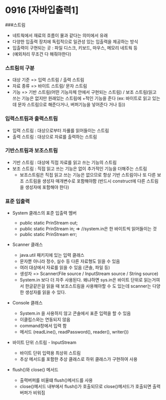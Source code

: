 # 0916 [자바입출력1]


###스트림
- 네트웍에서 재료의 흐름이 물과 같다는 의미에서 유래
- 다양한 입출력 장치에 독립적으로 일관성 있는 입출력을 제공하는 방식
- 입출력이 구현되는 곳 : 파일 디스크, 키보드, 마우스, 메모리 네트웍 등
- (예외처리 무조건 다 해줘야한다)

### 스트림의 구분
- 대상 기준 => 입력 스트림 / 출력 스트림
- 자료 종류 => 바이트 스트림/ 문자 스트림
- 기능 => 기반 스트림(어떤 기능자체 안에서 구현되는 스트림) / 보조 스트림(읽고 쓰는 기능은 없지만 원래있는 스트림에 +적인 기능을 준다 (ex: 바이트로 읽고 있는데 문자 스트림으로 해준다거나, 버퍼기능을 넣어준다 거나 등))

### 입력스트림과 출력스트림
- 입력 스트림 : 대상으로부터 자룔를 읽어들이는 스트림
- 출력 스트림 : 대상으로 자료를 출력하는 스트림

### 기반스트림과 보조스트림
- 기반 스트림 : 대상에 직접 자료를 읽고 쓰는 기능의 스트림
- 보조 스트림 : 직접 읽고 쓰는 기능은 없이 추가적인 기능을 더해주는 스트림
  - 보조스트림은 직접 읽고 쓰는 기능은 없으므로 항상 기반 스트림이나 또 다른 보조 스트림을 생성자 매개변수로 포함해야함 (반드시 construct에 다른 스트림을 생성자에 포함해야 한다)

### 표준 입출력
- System 클래스의 표준 입출력 멤버
  - public static PrinStream out;
  - public static PrinStream in; => //system.in은 한 바이트씩 읽어들이는 것
  - public static PrinStream err;

- Scanner 클래스
  - java.util 패키지에 있는 입력 클래스
  - 문자뿐 아니라 정수, 실수 등 다른 자료형도 읽을 수 있음
  - 여러 대상에서 자료를 읽을 수 있음 (콘솔, 파일 등)
  - 생성자 => Scanner(File source / InputStream source / String source)
  - System.in 보다 더 자주 사용된다. 왜냐하면 sys.in은 바이트 단위로 읽는거여서 한글같은걸 읽을 때 보조스트림을 사용해야할 수 도 있는데 scanner는 다양한 생성자를 읽을 수 있다. 
  
- Console 클래스
  - System.in 을 사용하지 않고 콘솔에서 표준 입력을 할 수 있음
  - 이클립스와는 연동되지 않음
  - command창에서 입력 함
  - 메서드 (readLine(), readPassword(), reader(), writer())

- 바이트 단위 스트림 - InputStream
  - 바이트 단위 입력용 최상위 스트림
  - 추상 메서드를 포함한 추상 클래스로 하위 클래스가 구현하여 사용

- flush()와 close() 메서드
  - 출력버퍼를 비울떄 flush()메서드를 사용
  - close()메서드 내부에서 flush()가 호출되므로 close()메서드가 호출되면 출력버퍼가 비워짐